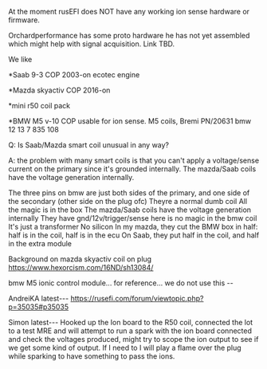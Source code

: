 At the moment rusEFI does NOT have any working ion sense hardware or firmware.

Orchardperformance has some proto hardware he has not yet assembled which might help with signal acquisition. Link TBD.

We like 

*Saab 9-3 COP 2003-on ecotec engine

*Mazda skyactiv COP 2016-on  

*mini r50 coil pack

*BMW M5 v-10 COP  usable for ion sense. M5 coils, Bremi PN/20631   bmw 12 13 7 835 108 

Q: Is Saab/Mazda smart coil unusual in any way?

A: the problem with many smart coils is that you can't apply a voltage/sense current on the primary since it's grounded internally. The mazda/Saab coils have the voltage generation internally. 

The three pins on bmw  are just both sides of the primary, and one side of the secondary (other side on the plug ofc)
Theyre a normal dumb coil
All the magic is in the box
The mazda/Saab coils have the voltage generation internally
They have gnd/12v/trigger/sense
here is no magic in the bmw coil
It's just a transformer
No silicon
In my mazda, they cut the BMW box in half: half is in the coil, half is in the ecu
On Saab, they put half in the coil, and half in the extra module

Background on mazda skyactiv coil on plug  https://www.hexorcism.com/16ND/sh13084/

bmw M5 ionic control module... for reference... we do not use this  --  

AndreiKA latest---
https://rusefi.com/forum/viewtopic.php?p=35035#p35035


Simon latest---  Hooked up the Ion board to the R50 coil, connected the lot to a test MRE and will attempt to run a spark with the ion board connected and check the voltages produced, might try to scope the ion output to see if we get some kind of output.
If I need to I will play a flame over the plug while sparking to have something to pass the ions.